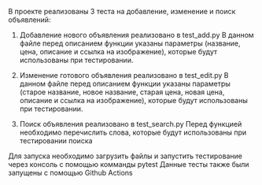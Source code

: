 В проекте реализованы 3 теста на добавление, изменение и поиск объявлений:
1) Добавление нового объявления реализовано в test_add.py
   В данном файле перед описанием функции указаны параметры (название, цена, описание и ссылка на изображение), которые будут использованы при тестировании.
   
2) Изменение готового объявления реализовано в test_edit.py
   В данном файле перед описанием функции указаны параметры (старое название, новое название, старая цена, новая цена, описание и ссылка на изображение), которые будут использованы при тестировании.

3) Поиск объявления реализовано в test_search.py
   Перед функцией необходимо перечислить слова, которые будут использованы при тестировании поиска

Для запуска необходимо загрузить файлы и запустить тестирование через консоль с помощью комманды pytest
Данные тесты также были запущены с помощью Github Actions
